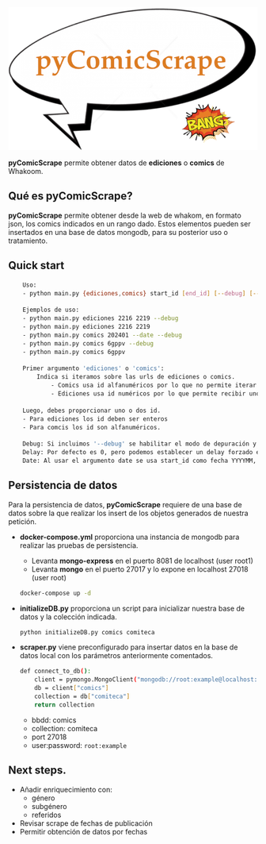 <p align="center">
  <img src="https://github.com/malambra/pycomicscrape/blob/main/pycomicscrape.png" />
</p>

**pyComicScrape** permite obtener datos de **ediciones** o **comics** de Whakoom.

## Qué es pyComicScrape?

**pyComicScrape** permite obtener desde la web de whakom, en formato json, los comics indicados en un rango dado. Estos elementos pueden ser insertados en una base de datos mongodb, para su posterior uso o tratamiento.

## Quick start

```bash
    Uso:
    - python main.py {ediciones,comics} start_id [end_id] [--debug] [--delay] 

    Ejemplos de uso:
    - python main.py ediciones 2216 2219 --debug
    - python main.py ediciones 2216 2219
    - python main.py comics 202401 --date --debug
    - python main.py comics 6gppv --debug
    - python main.py comics 6gppv 

    Primer argumento 'ediciones' o 'comics':
        Indica si iteramos sobre las urls de ediciones o comics.
            - Comics usa id alfanuméricos por lo que no permite iterar sobre ellos y obtiene un único elemento.
            - Ediciones usa id numéricos por lo que permite recibir uno o dos argumentos, dependiendo de si obtenemos un único elemento o todos los elementos de un intervalo.

    Luego, debes proporcionar uno o dos id.
    - Para ediciones los id deben ser enteros
    - Para comcis los id son alfanuméricos.

    Debug: Si incluimos '--debug' se habilitar el modo de depuración y no se realizan inserciones en bbdd
    Delay: Por defecto es 0, pero podemos establecer un delay forzado entre peticiones.
    Date: Al usar el argumento date se usa start_id como fecha YYYYMM, para obtener los comics publicados ese mes invocando a /comics/ids
```
    
## Persistencia de datos
Para  la persistencia de datos, **pyComicScrape** requiere de una base de datos sobre la que realizar los insert de los objetos generados de nuestra petición.

- **docker-compose.yml** proporciona una instancia de mongodb para realizar las pruebas de persistencia.
    - Levanta **mongo-express** en el puerto 8081 de localhost (user root1)
    - Levanta **mongo** en el puerto 27017 y lo expone en localhost 27018 (user root)
    ```bash
    docker-compose up -d
    ```

- **initializeDB.py** proporciona un script para inicializar nuestra base de datos y la colección indicada.
    ```bash
    python initializeDB.py comics comiteca
    ```
- **scraper.py** viene preconfigurado para insertar datos en la base de datos local con los parámetros anteriormente comentados.
    ```bash
    def connect_to_db():
        client = pymongo.MongoClient("mongodb://root:example@localhost:27018/")
        db = client["comics"]
        collection = db["comiteca"]
        return collection
    ```
    - bbdd: comics
    - collection: comiteca
    - port 27018
    - user:password: `root:example`

## Next steps.
- Añadir enriquecimiento con:
    - género
    - subgénero
    - referidos
- Revisar scrape de fechas de publicación
- Permitir obtención de datos por fechas